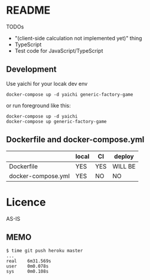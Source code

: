 # README

TODOs

* "(client-side calculation not implemented yet)" thing
* TypeScript
* Test code for JavaScript/TypeScript

## Development

Use yaichi for your locak dev env

```
docker-compose up -d yaichi generic-factory-game
```

or run foreground like this:

```
docker-compose up -d yaichi
docker-compose up generic-factory-game
```

## Dockerfile and docker-compose.yml

|                  | local| CI  | deploy |
|------------------|------|-----|--------|
|Dockerfile        | YES  | YES | WILL BE|
|docker-compose.yml| YES  | NO  | NO     |


# Licence

AS-IS

## MEMO

```
$ time git push heroku master
...
real    6m31.569s
user    0m0.078s
sys     0m0.108s
```
